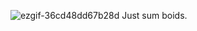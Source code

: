 ![ezgif-36cd48dd67b28d](https://github.com/user-attachments/assets/6c902c65-f51b-4e49-9caa-1a5163301931)
Just sum boids.

